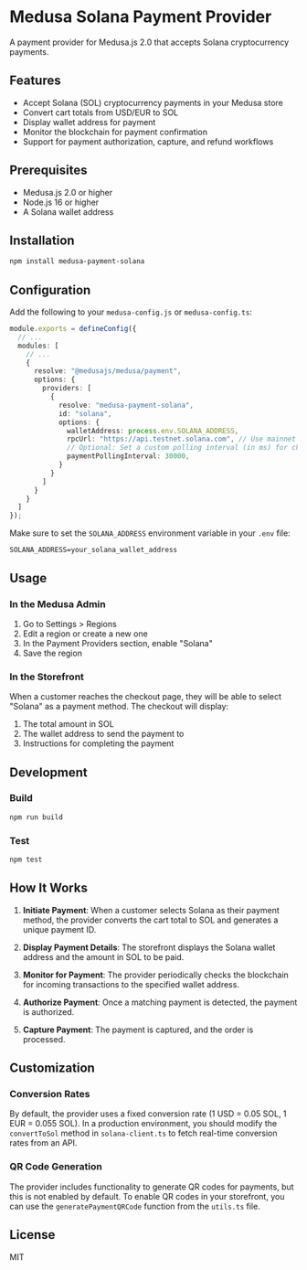 # Medusa Solana Payment Provider

A payment provider for Medusa.js 2.0 that accepts Solana cryptocurrency payments.

## Features

- Accept Solana (SOL) cryptocurrency payments in your Medusa store
- Convert cart totals from USD/EUR to SOL
- Display wallet address for payment
- Monitor the blockchain for payment confirmation
- Support for payment authorization, capture, and refund workflows

## Prerequisites

- Medusa.js 2.0 or higher
- Node.js 16 or higher
- A Solana wallet address

## Installation

```bash
npm install medusa-payment-solana
```

## Configuration

Add the following to your `medusa-config.js` or `medusa-config.ts`:

```typescript
module.exports = defineConfig({
  // ...
  modules: [
    // ...
    {
      resolve: "@medusajs/medusa/payment",
      options: {
        providers: [
          {
            resolve: "medusa-payment-solana",
            id: "solana",
            options: {
              walletAddress: process.env.SOLANA_ADDRESS,
              rpcUrl: "https://api.testnet.solana.com", // Use mainnet for production
              // Optional: Set a custom polling interval (in ms) for checking payments
              paymentPollingInterval: 30000,
            }
          }
        ]
      }
    }
  ]
});
```

Make sure to set the `SOLANA_ADDRESS` environment variable in your `.env` file:

```
SOLANA_ADDRESS=your_solana_wallet_address
```

## Usage

### In the Medusa Admin

1. Go to Settings > Regions
2. Edit a region or create a new one
3. In the Payment Providers section, enable "Solana"
4. Save the region

### In the Storefront

When a customer reaches the checkout page, they will be able to select "Solana" as a payment method. The checkout will display:

1. The total amount in SOL
2. The wallet address to send the payment to
3. Instructions for completing the payment

## Development

### Build

```bash
npm run build
```

### Test

```bash
npm test
```

## How It Works

1. **Initiate Payment**: When a customer selects Solana as their payment method, the provider converts the cart total to SOL and generates a unique payment ID.

2. **Display Payment Details**: The storefront displays the Solana wallet address and the amount in SOL to be paid.

3. **Monitor for Payment**: The provider periodically checks the blockchain for incoming transactions to the specified wallet address.

4. **Authorize Payment**: Once a matching payment is detected, the payment is authorized.

5. **Capture Payment**: The payment is captured, and the order is processed.

## Customization

### Conversion Rates

By default, the provider uses a fixed conversion rate (1 USD = 0.05 SOL, 1 EUR = 0.055 SOL). In a production environment, you should modify the `convertToSol` method in `solana-client.ts` to fetch real-time conversion rates from an API.

### QR Code Generation

The provider includes functionality to generate QR codes for payments, but this is not enabled by default. To enable QR codes in your storefront, you can use the `generatePaymentQRCode` function from the `utils.ts` file.

## License

MIT
